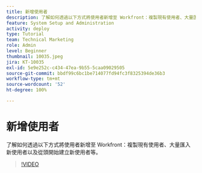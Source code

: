 ```yaml
---
title: 新增使用者
description: 了解如何透過以下方式將使用者新增至 Workfront：複製現有使用者、大量匯入新使用者以及從頭開始建立新使用者等。
feature: System Setup and Administration
activity: deploy
type: Tutorial
team: Technical Marketing
role: Admin
level: Beginner
thumbnail: 10035.jpeg
jira: KT-10035
exl-id: 5e9e252c-c434-47ea-9b55-5caa09029505
source-git-commit: bbdf99c6bc1be714077fd94fc3f8325394de36b3
workflow-type: tm+mt
source-wordcount: '52'
ht-degree: 100%

---
```


# 新增使用者

了解如何透過以下方式將使用者新增至 Workfront：複製現有使用者、大量匯入新使用者以及從頭開始建立新使用者等。

>[!VIDEO](https://video.tv.adobe.com/v/3427085/?quality=12&learn=on&enablevpops=1)

